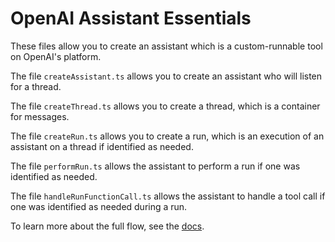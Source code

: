 # OpenAI Assistant Essentials

These files allow you to create an assistant which is a custom-runnable tool on
OpenAI's platform.

The file `createAssistant.ts` allows you to create an assistant who will listen
for a thread.

The file `createThread.ts` allows you to create a thread, which is a container for
messages.

The file `createRun.ts` allows you to create a run, which is an execution of an
assistant on a thread if identified as needed.

The file `performRun.ts` allows the assistant to perform a run if one was
identified as needed.

The file `handleRunFunctionCall.ts` allows the assistant to handle a tool call
if one was identified as needed during a run.

To learn more about the full flow, see the
[docs](https://platform.openai.com/docs/assistants/overview).
